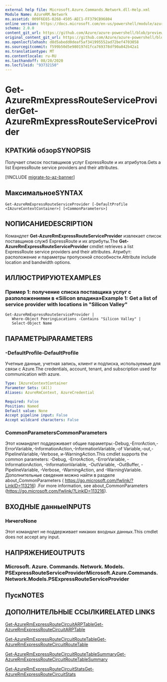 ```yaml
---
external help file: Microsoft.Azure.Commands.Network.dll-Help.xml
Module Name: AzureRM.Network
ms.assetid: 009F6E65-0268-4505-AEC1-FF379CB96804
online version: https://docs.microsoft.com/en-us/powershell/module/azurerm.network/get-azurermexpressrouteserviceprovider
schema: 2.0.0
content_git_url: https://github.com/Azure/azure-powershell/blob/preview/src/ResourceManager/Network/Commands.Network/help/Get-AzureRmExpressRouteServiceProvider.md
original_content_git_url: https://github.com/Azure/azure-powershell/blob/preview/src/ResourceManager/Network/Commands.Network/help/Get-AzureRmExpressRouteServiceProvider.md
ms.openlocfilehash: d8d5abedd0deaf5af341995552ad72bef4703058
ms.sourcegitcommit: f599b50d5e980197d1fca769378df90a842b42a1
ms.translationtype: MT
ms.contentlocale: ru-RU
ms.lasthandoff: 08/20/2020
ms.locfileid: "93732150"
---
```

# <span data-ttu-id="74815-101">Get-AzureRmExpressRouteServiceProvider</span><span class="sxs-lookup"><span data-stu-id="74815-101">Get-AzureRmExpressRouteServiceProvider</span></span>

## <span data-ttu-id="74815-102">КРАТКИй обзор</span><span class="sxs-lookup"><span data-stu-id="74815-102">SYNOPSIS</span></span>
<span data-ttu-id="74815-103">Получает список поставщиков услуг ExpressRoute и их атрибутов.</span><span class="sxs-lookup"><span data-stu-id="74815-103">Gets a list ExpressRoute service providers and their attributes.</span></span>

[!INCLUDE [migrate-to-az-banner](../../includes/migrate-to-az-banner.md)]

## <span data-ttu-id="74815-104">Максимальное</span><span class="sxs-lookup"><span data-stu-id="74815-104">SYNTAX</span></span>

```
Get-AzureRmExpressRouteServiceProvider [-DefaultProfile <IAzureContextContainer>] [<CommonParameters>]
```

## <span data-ttu-id="74815-105">NОПИСАНИЕ</span><span class="sxs-lookup"><span data-stu-id="74815-105">DESCRIPTION</span></span>
<span data-ttu-id="74815-106">Командлет **Get-AzureRmExpressRouteServiceProvider** извлекает список поставщиков служб ExpressRoute и их атрибуты.</span><span class="sxs-lookup"><span data-stu-id="74815-106">The **Get-AzureRmExpressRouteServiceProvider** cmdlet retrieves a list ExpressRoute service providers and their attributes.</span></span> <span data-ttu-id="74815-107">Атрибут: расположение и параметры пропускной способности.</span><span class="sxs-lookup"><span data-stu-id="74815-107">Attribute include location and bandwidth options.</span></span>

## <span data-ttu-id="74815-108">ИЛЛЮСТРИРУЮТ</span><span class="sxs-lookup"><span data-stu-id="74815-108">EXAMPLES</span></span>

### <span data-ttu-id="74815-109">Пример 1: получение списка поставщика услуг с разположениями в «Silicon впадина»</span><span class="sxs-lookup"><span data-stu-id="74815-109">Example 1: Get a list of service provider with locations in "Silicon Valley"</span></span>
```
Get-AzureRmExpressRouteServiceProvider |
   Where-Object PeeringLocations -Contains "Silicon Valley" |
   Select-Object Name
```

## <span data-ttu-id="74815-110">ПАРАМЕТРЫ</span><span class="sxs-lookup"><span data-stu-id="74815-110">PARAMETERS</span></span>

### <span data-ttu-id="74815-111">-DefaultProfile</span><span class="sxs-lookup"><span data-stu-id="74815-111">-DefaultProfile</span></span>
<span data-ttu-id="74815-112">Учетные данные, учетная запись, клиент и подписка, используемые для связи с Azure.</span><span class="sxs-lookup"><span data-stu-id="74815-112">The credentials, account, tenant, and subscription used for communication with azure.</span></span>

```yaml
Type: IAzureContextContainer
Parameter Sets: (All)
Aliases: AzureRmContext, AzureCredential

Required: False
Position: Named
Default value: None
Accept pipeline input: False
Accept wildcard characters: False
```

### <span data-ttu-id="74815-113">CommonParameters</span><span class="sxs-lookup"><span data-stu-id="74815-113">CommonParameters</span></span>
<span data-ttu-id="74815-114">Этот командлет поддерживает общие параметры:-Debug,-ErrorAction,-ErrorVariable,-InformationAction,-InformationVariable,-of Variable,-out,-PipelineVariable,-Verbose, и-WarningAction.</span><span class="sxs-lookup"><span data-stu-id="74815-114">This cmdlet supports the common parameters: -Debug, -ErrorAction, -ErrorVariable, -InformationAction, -InformationVariable, -OutVariable, -OutBuffer, -PipelineVariable, -Verbose, -WarningAction, and -WarningVariable.</span></span> <span data-ttu-id="74815-115">Дополнительные сведения можно найти в разделе about_CommonParameters ( https://go.microsoft.com/fwlink/?LinkID=113216) .</span><span class="sxs-lookup"><span data-stu-id="74815-115">For more information, see about_CommonParameters (https://go.microsoft.com/fwlink/?LinkID=113216).</span></span>

## <span data-ttu-id="74815-116">ВХОДНЫЕ данные</span><span class="sxs-lookup"><span data-stu-id="74815-116">INPUTS</span></span>

### <span data-ttu-id="74815-117">Ничего</span><span class="sxs-lookup"><span data-stu-id="74815-117">None</span></span>
<span data-ttu-id="74815-118">Этот командлет не поддерживает никаких входных данных.</span><span class="sxs-lookup"><span data-stu-id="74815-118">This cmdlet does not accept any input.</span></span>

## <span data-ttu-id="74815-119">НАПРЯЖЕНИЕ</span><span class="sxs-lookup"><span data-stu-id="74815-119">OUTPUTS</span></span>

### <span data-ttu-id="74815-120">Microsoft. Azure. Commands. Network. Models. PSExpressRouteServiceProvider</span><span class="sxs-lookup"><span data-stu-id="74815-120">Microsoft.Azure.Commands.Network.Models.PSExpressRouteServiceProvider</span></span>

## <span data-ttu-id="74815-121">Пуск</span><span class="sxs-lookup"><span data-stu-id="74815-121">NOTES</span></span>

## <span data-ttu-id="74815-122">ДОПОЛНИТЕЛЬНЫЕ ССЫЛКИ</span><span class="sxs-lookup"><span data-stu-id="74815-122">RELATED LINKS</span></span>

[<span data-ttu-id="74815-123">Get-AzureRmExpressRouteCircuitARPTable</span><span class="sxs-lookup"><span data-stu-id="74815-123">Get-AzureRmExpressRouteCircuitARPTable</span></span>](Get-AzureRmExpressRouteCircuitARPTable.md)

[<span data-ttu-id="74815-124">Get-AzureRmExpressRouteCircuitRouteTable</span><span class="sxs-lookup"><span data-stu-id="74815-124">Get-AzureRmExpressRouteCircuitRouteTable</span></span>](Get-AzureRmExpressRouteCircuitRouteTable.md)

[<span data-ttu-id="74815-125">Get-AzureRmExpressRouteCircuitRouteTableSummary</span><span class="sxs-lookup"><span data-stu-id="74815-125">Get-AzureRmExpressRouteCircuitRouteTableSummary</span></span>](Get-AzureRmExpressRouteCircuitRouteTableSummary.md)

[<span data-ttu-id="74815-126">Get-AzureRmExpressRouteCircuitStats</span><span class="sxs-lookup"><span data-stu-id="74815-126">Get-AzureRmExpressRouteCircuitStats</span></span>](Get-AzureRmExpressRouteCircuitStats.md)
